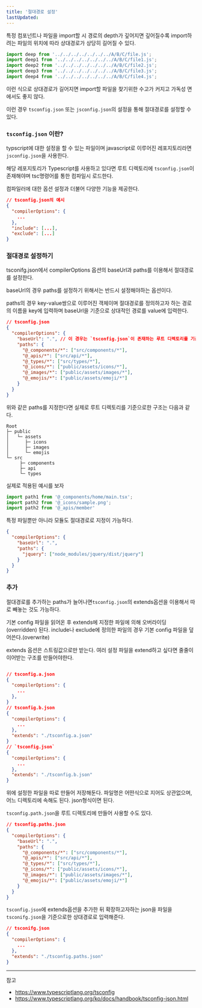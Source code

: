 ```yaml
---
title: '절대경로 설정'
lastUpdated: 
---
```


특정 컴포넌트나 파일을 import할 시 경로의 depth가 깊어지면 깊어질수록 import하려는 파일의 위치에 따라 상대경로가 상당히 길어질 수 있다.

```js
import deep from '../../../../../../../A/B/C/file.js';
import deep1 from '../../../../../../../A/B/C/file1.js';
import deep2 from '../../../../../../../A/B/C/file2.js';
import deep3 from '../../../../../../../A/B/C/file3.js';
import deep4 from '../../../../../../../A/B/C/file4.js';
```

이런 식으로 상대경로가 길어지면 import할 파일을 찾기위한 수고가 커지고 가독성 면에서도 좋지 않다.

이런 경우 `tsconfig.json` 또는 `jsconfig.json`의 설정을 통해 절대경로를 설정할 수 있다.

### `tsconfig.json` 이란?

typscript에 대한 설정을 할 수 있는 파일이며 javascript로 이루어진 레포지토리라면 `jsconfig.json`을 사용한다.

해당 레포지토리가 Typescript를 사용하고 있다면 루트 디렉토리에 `tsconfig.json`이 존재해야며 tsc명령어를 통한 컴파일시 로드한다.

컴파일러에 대한 옵션 설정과 더불어 다양한 기능을 제공한다.

```json
// tsconfig.json의 예시
{
  "compilerOptions": {
    ...
  },
  "include": [...],
  "exclude": [...]
}
```
### 절대경로 설정하기

tsconifg.json에서 compilerOptions 옵션의 baseUrl과 paths를 이용해서 절대경로를 설정한다.

baseUrl의 경우 paths를 설정하기 위해서는 반드시 설정해야하는 옵션이다.

paths의 경우 key-value쌍으로 이루어진 객체이며 절대경로를 정의하고자 하는 경로의 이름을 key에 입력하며 baseUrl을 기준으로 상대적인 경로를 value에 입력한다.

```json
// tsconfig.json
{
  "compilerOptions": {
    "baseUrl": ".", // 이 경우는 `tsconfig.json`이 존재하는 루트 디렉토리를 기준으로 삼는다.
    "paths": {
      "@_components/*": ["src/components/*"],
      "@_apis/*": ["src/api/*"],
      "@_types/*": ["src/types/*"],
      "@_icons/*": ["public/assets/icons/*"],
      "@_images/*": ["public/assets/images/*"],
      "@_emojis/*": ["public/assets/emoji/*"]
    }
  }
}
```
위와 같은 paths를 지정한다면 실제로 루트 디렉토리를 기준으로한 구조는 다음과 같다.

```
Root
├─ public
│   └─ assets
│      ├─ icons
│      ├─ images
│      └─ emojis
└─ src
     ├─ components
     ├─ api
     └─ types
```

실제로 적용된 예시를 보자

```js
import path1 from '@_components/home/main.tsx';
import path2 from '@_icons/sample.png';
import path2 from '@_apis/member'
```

특정 파일뿐만 아니라 모듈도 절대경로로 지정이 가능하다.

```json
{
  "compilerOptions": {
    "baseUrl": ".",
    "paths": {
      "jquery": ["node_modules/jquery/dist/jquery"]
    }
  }
}
```

### 추가

절대경로를 추가하는 paths가 늘어나면`tsconfig.json`의 extends옵션을 이용해서 따로 빼놓는 것도 가능하다.

기본 config 파일을 읽어온 후 extends에 지정한 파일에 의해 오버라이딩(overridden) 된다. include나 exclude에 정의한 파일의 경우 기본 config 파일을 덮어쓴다.(overwrite)

extends 옵션은 스트링값으로만 받는다. 여러 설정 파일을 extend하고 싶다면 줄줄이 이어받는 구조를 만들어야한다.

```json

// tsconfig.a.json
{
  "compilerOptions": {
    ...
  },
}
// tsconfig.b.json
{
  "compilerOptions": {
    ...
  },
  "extends": "./tsconfig.a.json"
}
// `tsconfig.json`
{
  "compilerOptions": {
    ...
  },
  "extends": "./tsconfig.b.json"
}
```

위에 설정한 파일을 따로 만들어 저장해둔다. 파일명은 어떤식으로 지어도 상관없으며, 어느 디렉토리에 속해도 된다. json형식이면 된다.

`tsconfig.path.json`을 루트 디렉토리에 만들어 사용할 수도 있다.

```json
// tsconfig.paths.json
{
  "compilerOptions": {
    "baseUrl": ".",
    "paths": {
      "@_components/*": ["src/components/*"],
      "@_apis/*": ["src/api/*"],
      "@_types/*": ["src/types/*"],
      "@_icons/*": ["public/assets/icons/*"],
      "@_images/*": ["public/assets/images/*"],
      "@_emojis/*": ["public/assets/emoji/*"]
    }
  }
}
```

`tsconfig.json`에 extends옵션을 추가한 뒤 확장하고자하는 json을 파일을 `tsconifg.json`을 기준으로한 상대경로로 입력해준다.

```json
// tsconifg.json
{
  "compilerOptions": {
    ...
  },
  "extends": "./tsconfig.paths.json"
}
```

---
참고
- https://www.typescriptlang.org/tsconfig
- https://www.typescriptlang.org/ko/docs/handbook/tsconfig-json.html
